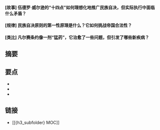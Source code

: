 #### [故事] 伍德罗·威尔逊的“十四点”如何理想化地推广民族自决，但实际执行中面临什么矛盾？


#### [规律] 民族自决原则的第一性原理是什么？它如何挑战帝国合法性？


#### [类比] 凡尔赛条约像一剂“猛药”，它治愈了一些问题，但引发了哪些新疾病？


## 摘要


## 要点

- 
- 
- 

## 链接

- [[{h3_subfolder} MOC]]
